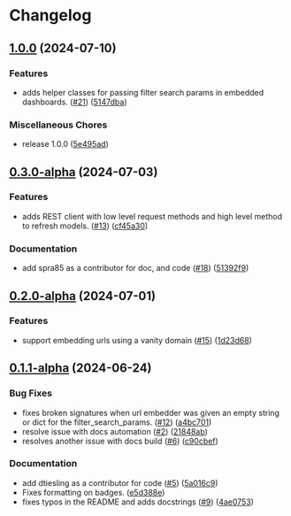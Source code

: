 # Changelog

## [1.0.0](https://github.com/camoag/omni-sdk/compare/v0.3.0-alpha...v1.0.0) (2024-07-10)


### Features

* adds helper classes for passing filter search params in embedded dashboards. ([#21](https://github.com/camoag/omni-sdk/issues/21)) ([5147dba](https://github.com/camoag/omni-sdk/commit/5147dba3fa51394e438ce6903a9baaa87f4d2278))


### Miscellaneous Chores

* release 1.0.0 ([5e495ad](https://github.com/camoag/omni-sdk/commit/5e495add0d01b0e5d5503dd756b96ea50012de87))

## [0.3.0-alpha](https://github.com/camoag/omni-sdk/compare/v0.2.0-alpha...v0.3.0-alpha) (2024-07-03)


### Features

* adds REST client with low level request methods and high level method to refresh models. ([#13](https://github.com/camoag/omni-sdk/issues/13)) ([cf45a30](https://github.com/camoag/omni-sdk/commit/cf45a308443e7544a85d388f56cb56043b831a8e))


### Documentation

* add spra85 as a contributor for doc, and code ([#18](https://github.com/camoag/omni-sdk/issues/18)) ([51392f9](https://github.com/camoag/omni-sdk/commit/51392f9147a467949e40c7d8b2464fdf91e85e03))

## [0.2.0-alpha](https://github.com/camoag/omni-sdk/compare/v0.1.1-alpha...v0.2.0-alpha) (2024-07-01)


### Features

* support embedding urls using a vanity domain ([#15](https://github.com/camoag/omni-sdk/issues/15)) ([1d23d68](https://github.com/camoag/omni-sdk/commit/1d23d68ac570e77d50b45e0fe3e11b3a7832424b))

## [0.1.1-alpha](https://github.com/camoag/omni-sdk/compare/v0.1.0-alpha...v0.1.1-alpha) (2024-06-24)


### Bug Fixes

* fixes broken signatures when url embedder was given an empty string or dict for the filter_search_params. ([#12](https://github.com/camoag/omni-sdk/issues/12)) ([a4bc701](https://github.com/camoag/omni-sdk/commit/a4bc701e5c43da0018017d39332bf6c618f7c636))
* resolve issue with docs automation ([#2](https://github.com/camoag/omni-sdk/issues/2)) ([21848ab](https://github.com/camoag/omni-sdk/commit/21848ab430c0aac92c189f70fccc92643229ed84))
* resolves another issue with docs build ([#6](https://github.com/camoag/omni-sdk/issues/6)) ([c90cbef](https://github.com/camoag/omni-sdk/commit/c90cbefe5295f13f3870101b5df070f53a1d76df))


### Documentation

* add dtiesling as a contributor for code ([#5](https://github.com/camoag/omni-sdk/issues/5)) ([5a016c9](https://github.com/camoag/omni-sdk/commit/5a016c9c35c772e3d755cf3e972f2172a14febc6))
* Fixes formatting on badges. ([e5d388e](https://github.com/camoag/omni-sdk/commit/e5d388e684505528ee5684d3a498decf6f743366))
* fixes typos in the README and adds docstrings ([#9](https://github.com/camoag/omni-sdk/issues/9)) ([4ae0753](https://github.com/camoag/omni-sdk/commit/4ae07539658edc16f202932cf036936a621263de))

